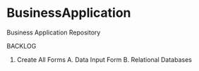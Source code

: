 # BusinessApplication
Business Application Repository

BACKLOG
1. Create All Forms
  A. Data Input Form
  B. Relational Databases
